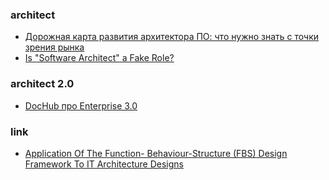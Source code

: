 ### architect
- [Дорожная карта развития архитектора ПО: что нужно знать с точки зрения рынка](https://habr.com/ru/companies/ibs/articles/927886/)
- [Is "Software Architect" a Fake Role?](https://www.cloudwaydigital.com/post/is-software-architect-a-fake-role)
### architect 2.0
- [DocHub про Enterprise 3.0](https://habr.com/ru/articles/771608/) 

### link
- [Application Of The Function- Behaviour-Structure (FBS) Design Framework To IT Architecture Designs](https://www.researchgate.net/publication/392945977_Application_Of_The_Function-_Behaviour-Structure_FBS_Design_Framework_To_IT_Architecture_Designs)
